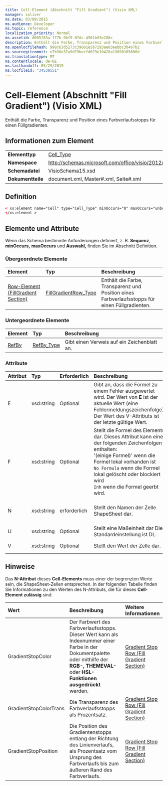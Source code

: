 ```yaml
---
title: Cell-Element (Abschnitt "Fill Gradient") (Visio XML)
manager: soliver
ms.date: 03/09/2015
ms.audience: Developer
ms.topic: reference
localization_priority: Normal
ms.assetid: d085f83a-f77b-9bf9-07dc-4561b83e288c
description: Enthält die Farbe, Transparenz und Position eines Farbverlaufsstopps für einen Füllgradienten.
ms.openlocfilehash: 998c63d5273c39601e5b7293ae03eebbc3b467b2
ms.sourcegitcommit: e7b38e37a9d79becfd679e10420a19890165606d
ms.translationtype: MT
ms.contentlocale: de-DE
ms.lasthandoff: 05/29/2019
ms.locfileid: "34539551"
---
```

# <a name="cell-element-fill-gradient-section-visio-xml"></a>Cell-Element (Abschnitt "Fill Gradient") (Visio XML)

Enthält die Farbe, Transparenz und Position eines Farbverlaufsstopps für einen Füllgradienten.
  
## <a name="element-information"></a>Informationen zum Element

|||
|:-----|:-----|
|**Elementtyp** <br/> |[Cell_Type](cell_type-complextypevisio-xml.md) <br/> |
|**Namespace** <br/> |http://schemas.microsoft.com/office/visio/2012/main  <br/> |
|**Schemadatei** <br/> |VisioSchema15.xsd  <br/> |
|**Dokumentteile** <br/> |document.xml, Master#.xml, Seite#.xml  <br/> |
   
## <a name="definition"></a>Definition

```XML
< xs:element name="Cell" type="Cell_Type" minOccurs="0" maxOccurs="unbounded" >
</xs:element >
```

## <a name="elements-and-attributes"></a>Elemente und Attribute

Wenn das Schema bestimmte Anforderungen definiert, z. B. **Sequenz**, **minOccurs,** **maxOccurs** und **Auswahl,** finden Sie im Abschnitt Definition. 
  
### <a name="parent-elements"></a>Übergeordnete Elemente

|**Element**|**Typ**|**Beschreibung**|
|:-----|:-----|:-----|
|[Row-Element (FillGradient Section)](row-element-fill-gradient-sectionvisio-xml.md) <br/> |[FillGradientRow_Type](fillgradientrow_type-complextypevisio-xml.md) <br/> |Enthält die Farbe, Transparenz und Position eines Farbverlaufsstopps für einen Füllgradienten.  <br/> |
   
### <a name="child-elements"></a>Untergeordnete Elemente

|**Element**|**Typ**|**Beschreibung**|
|:-----|:-----|:-----|
|[RefBy](refby-element-cell_type-complextypevisio-xml.md) <br/> |[RefBy_Type](refby_type-complextypevisio-xml.md) <br/> |Gibt einen Verweis auf ein Zeichenblatt an.  <br/> |
   
### <a name="attributes"></a>Attribute

|**Attribut**|**Typ**|**Erforderlich**|**Beschreibung**|**Mögliche Werte**|
|:-----|:-----|:-----|:-----|:-----|
|E  <br/> |xsd:string  <br/> |Optional  <br/> |Gibt an, dass die Formel zu einem Fehler ausgewertet wird. Der Wert von **E** ist der aktuelle Wert (eine Fehlermeldungszeichenfolge); Der Wert  des V-Attributs ist der letzte gültige Wert.  <br/> |Eine Fehlermeldungszeichenfolge.  <br/> |
|F  <br/> |xsd:string  <br/> |Optional  <br/> | Stellt die Formel des Elements dar. Dieses Attribut kann eine der folgenden Zeichenfolgen enthalten:  <br/>  '(einige Formel)' wenn die Formel lokal vorhanden ist  <br/>  `No Formula` wenn die Formel lokal gelöscht oder blockiert wird  <br/>  `Inh` wenn die Formel geerbt wird.  <br/> |Eine Formel.  <br/> |
|N  <br/> |xsd:string  <br/> |erforderlich  <br/> |Stellt den Namen der Zelle ShapeSheet dar.  <br/> |Der Name der Zelle ShapeSheet.  <br/> Weitere Informationen finden Sie im Abschnitt "Hinweise".  <br/> |
|U  <br/> |xsd:string  <br/> |Optional  <br/> |Stellt eine Maßeinheit dar Die Standardeinstellung ist DL.  <br/> |Die Einheiten der Zelle.  <br/> |
|V  <br/> |xsd:string  <br/> |Optional  <br/> |Stellt den Wert der Zelle dar.  <br/> |Der Wert der Zelle ShapeSheet.  <br/> |
   
## <a name="remarks"></a>Hinweise

Das **N-Attribut** dieses **Cell-Elements** muss einer der begrenzten Werte sein, die ShapeSheet-Zellen entsprechen. In der folgenden Tabelle finden Sie  Informationen zu den Werten des N-Attributs, die für dieses **Cell-Element zulässig** sind. 
  
|**Wert**|**Beschreibung**|**Weitere Informationen**|
|:-----|:-----|:-----|
|GradientStopColor  <br/> |Der Farbwert des Farbverlaufsstopps. Dieser Wert kann als Indexnummer einer Farbe in der Dokumentpalette oder mithilfe der **RGB-,** **THEMEVAL-** oder **HSL-Funktionen ausgedrückt** werden.  <br/> |[Gradient Stop Row (Fill Gradient Section)](gradient-stop-row-fill-gradient-section.md) <br/> |
|GradientStopColorTrans  <br/> |Die Transparenz des Farbverlaufsstopps als Prozentsatz.  <br/> |[Gradient Stop Row (Fill Gradient Section)](gradient-stop-row-fill-gradient-section.md) <br/> |
|GradientStopPosition  <br/> |Die Position des Gradientenstopps entlang der Richtung des Linienverlaufs, als Prozentsatz vom Ursprung des Farbverlaufs bis zum äußeren Rand des Farbverlaufs.  <br/> |[Gradient Stop Row (Fill Gradient Section)](gradient-stop-row-fill-gradient-section.md) <br/> |
   

